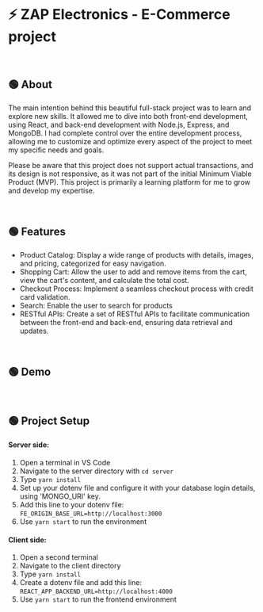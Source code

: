 # ⚡ ZAP Electronics - E-Commerce project

<br>

## 🟢 About

The main intention behind this beautiful full-stack project was to learn and explore new skills. It allowed me to dive into both front-end development, using React, and back-end development with Node.js, Express, and MongoDB. I had complete control over the entire development process, allowing me to customize and optimize every aspect of the project to meet my specific needs and goals.

Please be aware that this project does not support actual transactions, and its design is not responsive, as it was not part of the initial Minimum Viable Product (MVP). This project is primarily a learning platform for me to grow and develop my expertise.

<!-- ![mvp demo](./mvp.png) -->

<br>

## 🟢 Features

- Product Catalog: Display a wide range of products with details, images, and pricing, categorized for easy navigation.
- Shopping Cart: Allow the user to add and remove items from the cart, view the cart's content, and calculate the total cost.
- Checkout Process: Implement a seamless checkout process with credit card validation.
- Search: Enable the user to search for products
- RESTful APIs: Create a set of RESTful APIs to facilitate communication between the front-end and back-end, ensuring data retrieval and updates.

<br>

## 🟢 Demo
<!-- https://github.com/fg-codes/Twixx_Twitter-X_clone_project/assets/114963609/93ee51f6-1387-4ce7-bbb9-df1b29b8021a -->

<br>

## 🟢 Project Setup
#### Server side: 
1. Open a terminal in VS Code
2. Navigate to the server directory with `cd server`
3. Type `yarn install`
4. Set up your dotenv file and configure it with your database login details, using 'MONGO_URI' key.
5. Add this line to your dotenv file: `FE_ORIGIN_BASE_URL=http://localhost:3000`
6. Use `yarn start` to run the environment

#### Client side:
1. Open a second terminal
2. Navigate to the client directory
3. Type `yarn install`
4. Create a dotenv file and add this line: `REACT_APP_BACKEND_URL=http://localhost:4000`
5. Use `yarn start` to run the frontend environment
